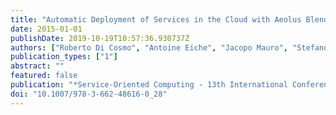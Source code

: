 ```yaml
---
title: "Automatic Deployment of Services in the Cloud with Aeolus Blender"
date: 2015-01-01
publishDate: 2019-10-19T10:57:36.930737Z
authors: ["Roberto Di Cosmo", "Antoine Eiche", "Jacopo Mauro", "Stefano Zacchiroli", "Gianluigi Zavattaro", "Jakub Zwolakowski"]
publication_types: ["1"]
abstract: ""
featured: false
publication: "*Service-Oriented Computing - 13th International Conference, ICSOC 2015, Goa, India, November 16-19, 2015, Proceedings*"
doi: "10.1007/978-3-662-48616-0_28"
---
```


